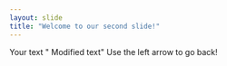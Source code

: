```yaml
---
layout: slide
title: "Welcome to our second slide!"
---
```

Your text " Modified text"
Use the left arrow to go back!
